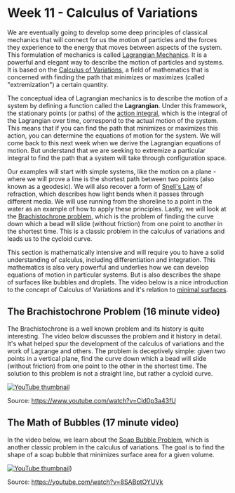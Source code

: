 # Week 11 - Calculus of Variations

We are eventually going to develop some deep principles of classical mechanics that will connect for us the motion of particles and the forces they experience to the energy that moves between aspects of the system. This formulation of mechanics is called [Lagrangian Mechanics](https://en.wikipedia.org/wiki/Lagrangian_mechanics). It is a powerful and elegant way to describe the motion of particles and systems. It is based on the [Calculus of Variations](https://en.wikipedia.org/wiki/Calculus_of_variations), a field of mathematics that is concerned with finding the path that minimizes or maximizes (called "extremization") a certain quantity.

The conceptual idea of Lagrangian mechanics is to describe the motion of a system by defining a function called the **Lagrangian**. Under this framework, the stationary points (or paths) of the [action integral](https://en.wikipedia.org/wiki/Action_(physics)), which is the integral of the Lagrangian over time, correspond to the actual motion of the system. This means that if you can find the path that minimizes or maximizes this action, you can determine the equations of motion for the system. We will come back to this next week when we derive the Lagrangian equations of motion. But understand that we are seeking to extremize a particular integral to find the path that a system will take through configuration space. 

Our examples will start with simple systems, like the motion on a plane - where we will prove a line is the shortest path between two points (also known as a geodesic). We will also recover a form of [Snell's Law](https://en.wikipedia.org/wiki/Snell%27s_law) of refraction, which describes how light bends when it passes through different media. We will use running from the shoreline to a point in the water as an example of how to apply these principles. Lastly, we will look at the [Brachistochrone problem](https://en.wikipedia.org/wiki/Brachistochrone_problem), which is the problem of finding the curve down which a bead will slide (without friction) from one point to another in the shortest time. This is a classic problem in the calculus of variations and leads us to the cycloid curve.

This section is mathematically intensive and will require you to have a solid understanding of calculus, including differentiation and integration. This mathematics is also very powerful and underlies how we can develop equations of motion in particular systems. But is also describes the shape of surfaces like bubbles and droplets. The video below is a nice introduction to the concept of Calculus of Variations and it's relation to [minimal surfaces](https://en.wikipedia.org/wiki/Minimal_surface).

## The Brachistochrone Problem (16 minute video)

The Brachistochrone is a well known problem and its history is quite interesting. The video below discusses the problem and it history in detail. It's what helped spur the development of the calculus of variations and the work of Lagrange and others. The problem is deceptively simple: given two points in a vertical plane, find the curve down which a bead will slide (without friction) from one point to the other in the shortest time. The solution to this problem is not a straight line, but rather a cycloid curve.

[![YouTube thumbnail](https://img.youtube.com/vi/Cld0p3a43fU/hqdefault.jpg)](https://www.youtube.com/watch?v=Cld0p3a43fU)

Source: <https://www.youtube.com/watch?v=Cld0p3a43fU>

## The Math of Bubbles (17 minute video)

In the video below, we learn about the [Soap Bubble Problem](https://en.wikipedia.org/wiki/Soap_bubble), which is another classic problem in the calculus of variations. The goal is to find the shape of a soap bubble that minimizes surface area for a given volume.

[![YouTube thumbnail](https://img.youtube.com/vi/8SABptOYUVk/hqdefault.jpg)](https://youtube.com/watch?v=8SABptOYUVk))

Source: <https://youtube.com/watch?v=8SABptOYUVk>


